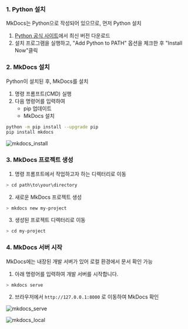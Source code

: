 ### 1. Python 설치
MkDocs는 Python으로 작성되어 있으므로, 먼저 Python 설치
1. [Python 공식 사이트](https://www.python.org/downloads/)에서 최신 버전 다운로드
2. 설치 프로그램을 실행하고, "Add Python to PATH" 옵션을 체크한 후 "Install Now"클릭
### 2. MkDocs 설치
Python이 설치된 후, MkDocs를 설치
1. 명령 프롬프트(CMD) 실행
2. 다음 명령어를 입력하여 
	- pip 업데이트
	- MkDocs 설치

```sh
python -m pip install --upgrade pip
pip install mkdocs
```

![mkdocs_install](/Resources/mkdocs_install.png)

### 3. MkDocs 프로젝트 생성
1. 명령 프롬프트에서 작업하고자 하는 디렉터리로 이동

```sh
> cd path\to\your\directory
```

2. 새로운 MkDocs 프로젝트 생성

```sh
> mkdocs new my-project
```

3. 생성된 프로젝트 디렉터리로 이동

```sh
> cd my-project
```

### 4. MkDocs 서버 시작
MkDocs에는 내장된 개발 서버가 있어 로컬 환경에서 문서 확인 가능
1. 아래 명령어를 입력하여 개발 서버를 시작합니다.

```sh
> mkdocs serve
```
 
2. 브라우저에서 `http://127.0.0.1:8000` 로 이동하여 MkDocs 확인

![mkdocs_serve](/Resources/mkdocs_serve.png)

![mkdocs_local](/Resources/mkdocs_local.png)
